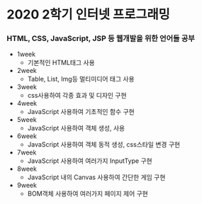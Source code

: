 # 2020 2학기 인터넷 프로그래밍
  ### HTML, CSS, JavaScript, JSP 등 웹개발을 위한 언어들 공부
* 1week
  + 기본적인 HTML태그 사용
* 2week
  + Table, List, Img등 멀티미디어 태그 사용
* 3week
  + css사용하여 각종 효과 및 디자인 구현
* 4week
  + JavaScript 사용하여 기초적인 함수 구현
* 5week
  + JavaScript 사용하여 객체 생성, 사용
* 6week
  + JavaScript 사용하여 객체 동적 생성, css스타일 변경 구현
* 7week
  + JavaScript 사용하여 여러가지 InputType 구현
* 8week
  + JavaScript 내의 Canvas 사용하여 간단한 게임 구현
* 9week
  + BOM객체 사용하여 여러가지 페이지 제어 구현
